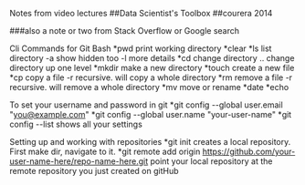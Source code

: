 Notes from video lectures
##Data Scientist's Toolbox
##courera 2014

###also a note or two from Stack Overflow or Google search

Cli Commands for Git Bash
*pwd	print working directory
*clear
*ls	list directory			-a  show hidden too  -l  more details
*cd	change directory		..  change directory up one level
*mkdir	make a new directory
*touch  create a new file
*cp	copy a file			-r  recursive.  will copy a whole directory
*rm	remove a file			-r  recursive.  will remove a whole directory
*mv	move or rename
*date
*echo

To set your username and password in git
*git config --global user.email "you@example.com"
*git config --global user.name "your-user-name"
*git config --list	shows all your settings

Setting up and working with repositories
*git init	creates a local repository.  First make dir, navigate to it.
*git remote add origin https://github.com/your-user-name-here/repo-name-here.git	point your local repository at the remote repository you just created on gitHub 

